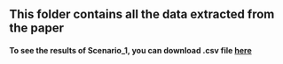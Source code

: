 ## This folder contains all the data extracted from the paper
#### To see the results of Scenario_1, you can download .csv file [here](https://drive.google.com/file/d/1sljHnjnaL0HiUwdbT5lymsUtKIow07F_/view?usp=sharing)
